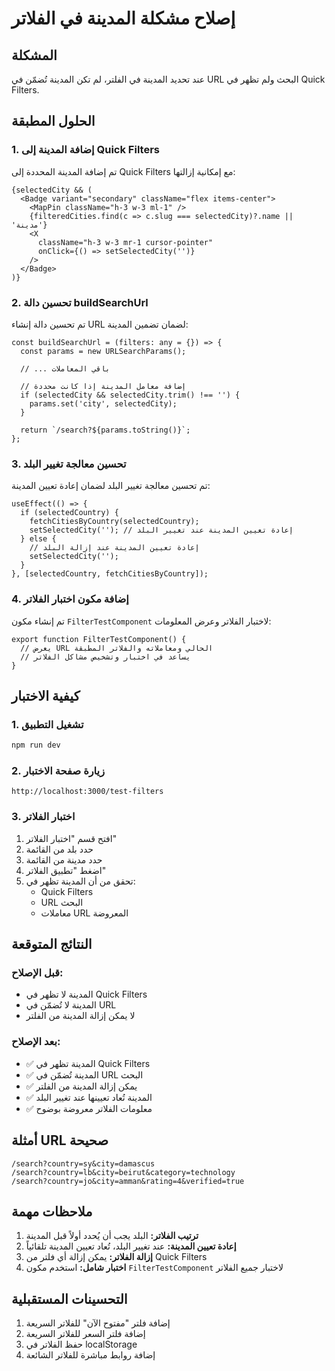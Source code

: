 # إصلاح مشكلة المدينة في الفلاتر

## المشكلة
عند تحديد المدينة في الفلتر، لم تكن المدينة تُضمّن في URL البحث ولم تظهر في Quick Filters.

## الحلول المطبقة

### 1. إضافة المدينة إلى Quick Filters
تم إضافة المدينة المحددة إلى Quick Filters مع إمكانية إزالتها:

```tsx
{selectedCity && (
  <Badge variant="secondary" className="flex items-center">
    <MapPin className="h-3 w-3 ml-1" />
    {filteredCities.find(c => c.slug === selectedCity)?.name || 'مدينة'}
    <X 
      className="h-3 w-3 mr-1 cursor-pointer" 
      onClick={() => setSelectedCity('')}
    />
  </Badge>
)}
```

### 2. تحسين دالة buildSearchUrl
تم تحسين دالة إنشاء URL لضمان تضمين المدينة:

```tsx
const buildSearchUrl = (filters: any = {}) => {
  const params = new URLSearchParams();
  
  // ... باقي المعاملات
  
  // إضافة معامل المدينة إذا كانت محددة
  if (selectedCity && selectedCity.trim() !== '') {
    params.set('city', selectedCity);
  }
  
  return `/search?${params.toString()}`;
};
```

### 3. تحسين معالجة تغيير البلد
تم تحسين معالجة تغيير البلد لضمان إعادة تعيين المدينة:

```tsx
useEffect(() => {
  if (selectedCountry) {
    fetchCitiesByCountry(selectedCountry);
    setSelectedCity(''); // إعادة تعيين المدينة عند تغيير البلد
  } else {
    // إعادة تعيين المدينة عند إزالة البلد
    setSelectedCity('');
  }
}, [selectedCountry, fetchCitiesByCountry]);
```

### 4. إضافة مكون اختبار الفلاتر
تم إنشاء مكون `FilterTestComponent` لاختبار الفلاتر وعرض المعلومات:

```tsx
export function FilterTestComponent() {
  // يعرض URL الحالي ومعاملاته والفلاتر المطبقة
  // يساعد في اختبار وتشخيص مشاكل الفلاتر
}
```

## كيفية الاختبار

### 1. تشغيل التطبيق
```bash
npm run dev
```

### 2. زيارة صفحة الاختبار
```
http://localhost:3000/test-filters
```

### 3. اختبار الفلاتر
1. افتح قسم "اختبار الفلاتر"
2. حدد بلد من القائمة
3. حدد مدينة من القائمة
4. اضغط "تطبيق الفلاتر"
5. تحقق من أن المدينة تظهر في:
   - Quick Filters
   - URL البحث
   - معاملات URL المعروضة

## النتائج المتوقعة

### قبل الإصلاح:
- المدينة لا تظهر في Quick Filters
- المدينة لا تُضمّن في URL
- لا يمكن إزالة المدينة من الفلتر

### بعد الإصلاح:
- ✅ المدينة تظهر في Quick Filters
- ✅ المدينة تُضمّن في URL البحث
- ✅ يمكن إزالة المدينة من الفلتر
- ✅ المدينة تُعاد تعيينها عند تغيير البلد
- ✅ معلومات الفلاتر معروضة بوضوح

## أمثلة URL صحيحة

```
/search?country=sy&city=damascus
/search?country=lb&city=beirut&category=technology
/search?country=jo&city=amman&rating=4&verified=true
```

## ملاحظات مهمة

1. **ترتيب الفلاتر:** البلد يجب أن يُحدد أولاً قبل المدينة
2. **إعادة تعيين المدينة:** عند تغيير البلد، تُعاد تعيين المدينة تلقائياً
3. **إزالة الفلاتر:** يمكن إزالة أي فلتر من Quick Filters
4. **اختبار شامل:** استخدم مكون `FilterTestComponent` لاختبار جميع الفلاتر

## التحسينات المستقبلية

1. إضافة فلتر "مفتوح الآن" للفلاتر السريعة
2. إضافة فلتر السعر للفلاتر السريعة
3. حفظ الفلاتر في localStorage
4. إضافة روابط مباشرة للفلاتر الشائعة
